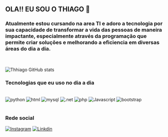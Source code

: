 ## OLA!! EU SOU O THIAGO 👋 
### Atualmente estou cursando na area TI e adoro a tecnologia por sua capacidade de transformar a vida das pessoas de maneira impactante, especialmente através da programação  que permite criar soluções e melhorando a eficiencia em diversas áreas do dia a dia.

<br>

![Thhiago GitHub stats](https://github-readme-stats.vercel.app/api?username=ThhiagoCarvalho&show_icons=true&theme=radical)

### Tecnologias que eu uso no dia a dia  
<div style="display: inline_block"><br/>
    <img align="center" alt="python" src="https://img.shields.io/badge/Python-14354C?style=for-the-badge&logo=python&logoColor=white"/>
    <img align="center" alt="html" src="https://img.shields.io/badge/HTML-239120?style=for-the-badge&logo=html5&logoColor=white"/>
    <img align="center" alt="mysql" src="https://img.shields.io/badge/MySQL-00000F?style=for-the-badge&logo=mysql&logoColor=white"/>
    <img align="center" alt=".net" src="https://img.shields.io/badge/.NET-5C2D91?style=for-the-badge&logo=.net&logoColor=white"/>   
    <img align="center" alt="php" src="https://img.shields.io/badge/PHP-777BB4?style=for-the-badge&logo=php&logoColor=white"/>
    <img align="center" alt="Javascript" src="https://img.shields.io/badge/JavaScript-323330?style=for-the-badge&logo=javascript&logoColor=F7DF1E"/>
    <img align="center" alt="bootstrap" src="https://img.shields.io/badge/Bootstrap-563D7C?style=for-the-badge&logo=bootstrap&logoColor=white"/>
</div><br/>

### Rede social  
[![Instagram](https://img.shields.io/badge/Instagram-E4405F?style=for-the-badge&logo=instagram&logoColor=white)](https://instagram.com/thh.carvalho/)
[![Linkdin](https://img.shields.io/badge/LinkedIn-0077B5?style=for-the-badge&logo=linkedin&logoColor=white)](https://www.linkedin.com/in/thiagocesarcarvalho/)
